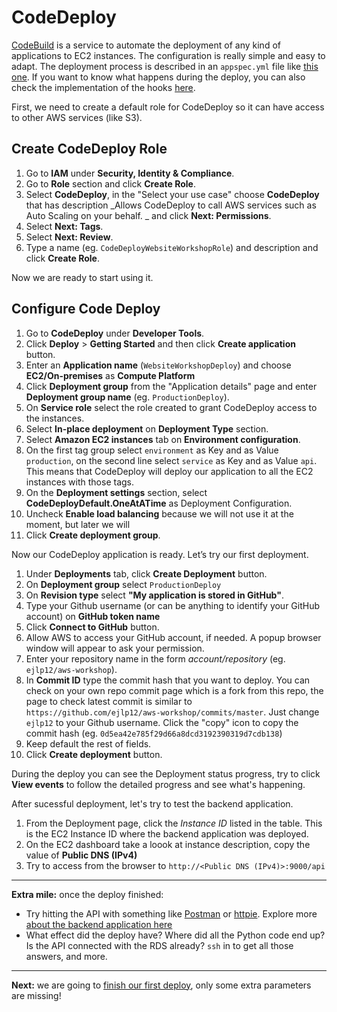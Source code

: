 # CodeDeploy

[CodeBuild](http://docs.aws.amazon.com/codedeploy/latest/userguide/welcome.html) is a service to automate the deployment of any kind of applications to EC2 instances. The configuration is really simple and easy to adapt. The deployment process is described in an `appspec.yml` file like [this one](/appspec.yml). If you want to know what happens during the deploy, you can also check the implementation of the hooks [here](/infrastructure/aws/codedeploy).

First, we need to create a default role for CodeDeploy so it can have access to other AWS services (like S3).

## Create CodeDeploy Role
1. Go to **IAM** under **Security, Identity & Compliance**.
2. Go to **Role** section and click **Create Role**.
3. Select **CodeDeploy**, in the "Select your use case" choose **CodeDeploy** that has description _Allows CodeDeploy to call AWS services such as Auto Scaling on your behalf. _ and click **Next: Permissions**.
4. Select **Next: Tags**.
4. Select **Next: Review**.
5. Type a name (eg. `CodeDeployWebsiteWorkshopRole`) and description and click **Create Role**.

Now we are ready to start using it.

##  Configure Code Deploy
1. Go to **CodeDeploy** under **Developer Tools**.
2. Click **Deploy** > **Getting Started** and then click **Create application** button.
3. Enter an **Application name** (`WebsiteWorkshopDeploy`) and choose **EC2/On-premises** as **Compute Platform**
4. Click **Deployment group** from the "Application details" page and enter **Deployment group name** (eg. `ProductionDeploy`).
5. On **Service role** select the role created to grant CodeDeploy access to the instances.
6. Select **In-place deployment** on **Deployment Type** section.
7. Select **Amazon EC2 instances** tab on **Environment configuration**.
8. On the first tag group select `environment` as Key and as Value `production`, on the second line select `service` as Key and as Value `api`. This means that CodeDeploy will deploy our application to all the EC2 instances with those tags.
9. On the **Deployment settings** section, select **CodeDeployDefault.OneAtATime** as Deployment Configuration.
10. Uncheck **Enable load balancing** because we will not use it at the moment, but later we will 
11. Click **Create deployment group**.

Now our CodeDeploy application is ready. Let’s try our first deployment.

1. Under **Deployments** tab, click **Create Deployment** button.
2. On **Deployment group** select `ProductionDeploy`
3. On **Revision type** select **"My application is stored in GitHub"**.
4. Type your Github username (or can be anything to identify your GitHub account) on **GitHub token name** 
5. Click **Connect to GitHub** button.
6. Allow AWS to access your GitHub account, if needed. A popup browser window will appear to ask your permission.
7. Enter your repository name in the form _account/repository_ (eg. `ejlp12/aws-workshop`).
8. In **Commit ID** type the commit hash that you want to deploy. You can check on your own repo commit page which is a fork  from this repo, the page to check latest commit is similar to `https://github.com/ejlp12/aws-workshop/commits/master`. Just change `ejlp12` to your Github username. Click the "copy" icon to copy the commit hash (eg. `0d5ea42e785f29d66a8dcd3192390319d7cdb138`) 
9. Keep default the rest of fields.
8. Click **Create deployment** button.

During the deploy you can see the Deployment status progress, try to click **View events** to follow the detailed progress and see what's happening.

After sucessful deployment, let's try to test the backend application.

1. From the Deployment page, click the _Instance ID_ listed in the table. This is the EC2 Instance ID where the backend application was deployed.
2. On the EC2 dashboard take a loook at instance description, copy the value of **Public DNS (IPv4)**
3. Try to access from the browser to `http://<Public DNS (IPv4)>:9000/api`

---
**Extra mile:** once the deploy finished:

- Try hitting the API with something like [Postman](https://www.getpostman.com/) or [httpie](https://httpie.org/). Explore more [about the backend application here](/backend/README.md)
- What effect did the deploy have? Where did all the Python code end up? Is the API connected with the RDS already? `ssh` in to get all those answers, and more.

---
**Next:** we are going to [finish our first deploy](/workshop/s3-web-ec2-api-rds/05-finishing-up.md), only some extra parameters are missing!
